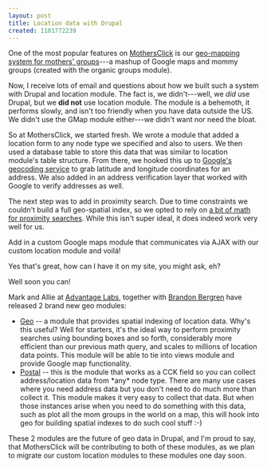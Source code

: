 ```yaml
--- 
layout: post
title: Location data with Drupal
created: 1181772239
---
```

One of the most popular features on <a href="http://www.mothersclick.com">MothersClick</a> is our <a href="http://www.mothersclick.com/groups">geo-mapping system for mothers' groups</a>---a mashup of Google maps and mommy groups (created with the organic groups module).

Now, I receive lots of email and questions about how we built such a system with Drupal and location module. The fact is, we didn't---well, we <em>did</em> use Drupal, but we <strong>did not</strong> use location module. The module is a behemoth, it performs slowly, and isn't too friendly when you have data outside the US. We didn't use the GMap module either---we didn't want nor need the bloat.

So at MothersClick, we started fresh. We wrote a module that added a location form to any node type we specified and also to users. We then used a database table to store this data that was similar to location module's table structure. From there, we hooked this up to <a href="http://googlemapsapi.blogspot.com/2006/06/geocoding-at-last.html">Google's geocoding service</a> to grab latitude and longitude coordinates for an address. We also added in an address verification layer that worked with Google to verify addresses as well.

The next step was to add in proximity search. Due to time constraints we couldn't build a full geo-spatial index, so we opted to rely on <a href="http://drupal.org/node/89220#comment-252431">a bit of math for proximity searches</a>. While this isn't super ideal, it does indeed work very well for us.

Add in a custom Google maps module that communicates via AJAX with our custom location module and voil&aacute;!

Yes that's great, how can I have it on my site, you might ask, eh?

Well soon you can!

Mark and Allie at <a href="http://www.advantagelabs.com/">Advantage Labs</a>, together with <a href="http://drupal.org/user/53081">Brandon Bergren</a> have released 2 brand new geo modules:

<ul>
<li><a href="http://drupal.org/project/geo">Geo</a> -- a module that provides spatial indexing of location data. Why's this useful? Well for starters, it's the ideal way to perform proximity searches using bounding boxes and so forth, considerably more efficient than our previous math query, and scales to millions of location data points. This module will be able to tie into views module and provide Google map functionality.</li>

<li><a href="http://drupal.org/project/postal">Postal</a> -- this is the module that works as a CCK field so you can collect address/location data from *any* node type. There are many use cases where you need address data but you don't need to do much more than collect it. This module makes it very easy to collect that data. But when those instances arise when you need to do something with this data, such as plot all the mom groups in the world on a map, this will hook into geo for building spatial indexes to do such cool stuff :-)</li>
</ul>

These 2 modules are the future of geo data in Drupal, and I'm proud to say, that MothersClick will be contributing to both of these modules, as we plan to migrate our custom location modules to these modules one day soon.
